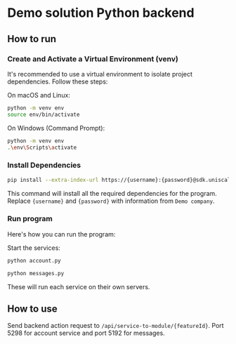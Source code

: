 # Demo solution Python backend

## How to run

### Create and Activate a Virtual Environment (venv)

It's recommended to use a virtual environment to isolate project dependencies. Follow these steps:

On macOS and Linux:
```bash
python -m venv env
source env/bin/activate
```

On Windows (Command Prompt):
```bash
python -m venv env
.\env\Scripts\activate
```

### Install Dependencies

```bash
pip install --extra-index-url https://{username}:{password}@sdk.uniscale.com/api/packages/{organisation}/pypi/simple -r requirements.txt
```
This command will install all the required dependencies for the program. Replace `{username}` and `{password}` with information
from `Demo company`.

### Run program
Here's how you can run the program:

Start the services:
```bash
python account.py
```
```bash
python messages.py
```

These will run each service on their own servers.

## How to use

Send backend action request to `/api/service-to-module/{featureId}`. Port 5298 for account service and port 5192 for messages.